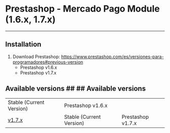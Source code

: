 # Prestashop - Mercado Pago Module (1.6.x, 1.7.x)
---	---

## Installation ##


1. Download Prestashop: https://www.prestashop.com/es/versiones-para-programadores#previous-version	
    * Prestashop v1.6.x
    * Prestashop v1.7.x	


## Available versions ##	## Available versions ##
<table>
      <td>Stable (Current Version)</td>
      <td>Prestashop v1.6.x</td>
     </tr>
    <tr>	
      <td><a href="https://github.com/mercadopago/cart-prestashop-7/releases">v1.7.x</a></td>	
      <td>Stable (Current Version)</td>	
      <td>Prestashop v1.7.x</td>	
     </tr>	
  </tbody>
</table>   

